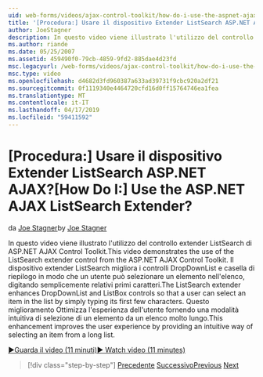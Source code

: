 ```yaml
---
uid: web-forms/videos/ajax-control-toolkit/how-do-i-use-the-aspnet-ajax-listsearch-extender
title: '[Procedura:] Usare il dispositivo Extender ListSearch ASP.NET AJAX? | Microsoft Docs'
author: JoeStagner
description: In questo video viene illustrato l'utilizzo del controllo extender ListSearch di ASP.NET AJAX Control Toolkit. Il dispositivo extender ListSearch migliora DropDownList e L....
ms.author: riande
ms.date: 05/25/2007
ms.assetid: 459490f0-79cb-4859-9fd2-885dae4d23fd
msc.legacyurl: /web-forms/videos/ajax-control-toolkit/how-do-i-use-the-aspnet-ajax-listsearch-extender
msc.type: video
ms.openlocfilehash: d4682d3fd960387a633ad39731f9cbc920a2df21
ms.sourcegitcommit: 0f1119340e4464720cfd16d0ff15764746ea1fea
ms.translationtype: MT
ms.contentlocale: it-IT
ms.lasthandoff: 04/17/2019
ms.locfileid: "59411592"
---
```

# <a name="how-do-i-use-the-aspnet-ajax-listsearch-extender"></a><span data-ttu-id="ed026-105">[Procedura:] Usare il dispositivo Extender ListSearch ASP.NET AJAX?</span><span class="sxs-lookup"><span data-stu-id="ed026-105">[How Do I:] Use the ASP.NET AJAX ListSearch Extender?</span></span>

<span data-ttu-id="ed026-106">da [Joe Stagner](https://github.com/JoeStagner)</span><span class="sxs-lookup"><span data-stu-id="ed026-106">by [Joe Stagner](https://github.com/JoeStagner)</span></span>

<span data-ttu-id="ed026-107">In questo video viene illustrato l'utilizzo del controllo extender ListSearch di ASP.NET AJAX Control Toolkit.</span><span class="sxs-lookup"><span data-stu-id="ed026-107">This video demonstrates the use of the ListSearch extender control from the ASP.NET AJAX Control Toolkit.</span></span> <span data-ttu-id="ed026-108">Il dispositivo extender ListSearch migliora i controlli DropDownList e casella di riepilogo in modo che un utente può selezionare un elemento nell'elenco, digitando semplicemente relativi primi caratteri.</span><span class="sxs-lookup"><span data-stu-id="ed026-108">The ListSearch extender enhances DropDownList and ListBox controls so that a user can select an item in the list by simply typing its first few characters.</span></span> <span data-ttu-id="ed026-109">Questo miglioramento Ottimizza l'esperienza dell'utente fornendo una modalità intuitiva di selezione di un elemento da un elenco molto lungo.</span><span class="sxs-lookup"><span data-stu-id="ed026-109">This enhancement improves the user experience by providing an intuitive way of selecting an item from a long list.</span></span>

[<span data-ttu-id="ed026-110">&#9654;Guarda il video (11 minuti)</span><span class="sxs-lookup"><span data-stu-id="ed026-110">&#9654; Watch video (11 minutes)</span></span>](https://channel9.msdn.com/Blogs/ASP-NET-Site-Videos/how-do-i-use-the-aspnet-ajax-listsearch-extender)

> [!div class="step-by-step"]
> <span data-ttu-id="ed026-111">[Precedente](how-do-i-use-the-aspnet-ajax-nobot-control.md)
> [Successivo](how-do-i-use-the-pagingbulletedlist-extender-control.md)</span><span class="sxs-lookup"><span data-stu-id="ed026-111">[Previous](how-do-i-use-the-aspnet-ajax-nobot-control.md)
[Next](how-do-i-use-the-pagingbulletedlist-extender-control.md)</span></span>

